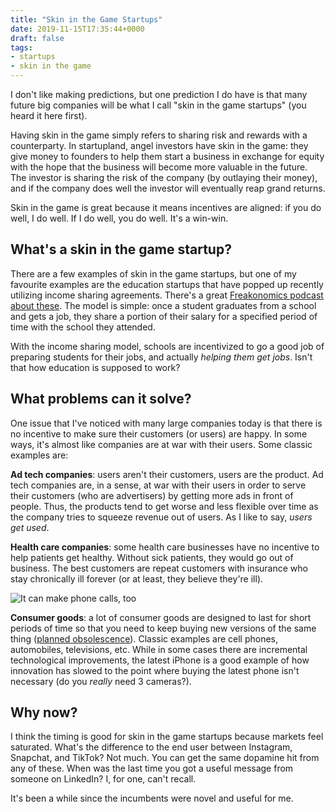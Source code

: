 ```yaml
---
title: "Skin in the Game Startups"
date: 2019-11-15T17:35:44+0000
draft: false
tags:
- startups
- skin in the game
---
```


I don't like making predictions, but one prediction I do have is that many
future big companies will be what I call "skin in the game startups" (you
heard it here first).

Having skin in the game simply refers to sharing risk and rewards with a
counterparty. In startupland, angel investors have skin in the
game: they give money to founders to help them start a business in exchange
for equity with the hope that the business will become more valuable in the
future. The investor is sharing the risk of the company (by outlaying their
money), and if the company does well the investor will eventually reap
grand returns.

Skin in the game is great because it means incentives are aligned:
if you do well, I do well. If I do well, you do well. It's a win-win.

## What's a skin in the game startup?

There are a few examples of skin in the game startups, but one of my
favourite examples are the education startups that have popped up recently
utilizing income sharing agreements. There's a great [Freakonomics podcast
about these](http://freakonomics.com/podcast/student-debt/). The model is
simple: once a student graduates from a school and gets a job, they share a
portion of their salary for a specified period of time with the school they
attended.

With the income sharing model, schools are incentivized to go a good job of
preparing students for their jobs, and actually _helping them get jobs_.
Isn't that how education is supposed to work?

## What problems can it solve?

One issue that I've noticed with many large companies today is that there is
no incentive to make sure their customers (or users) are happy. In some ways,
it's almost like companies are at war with their users. Some classic examples
are:

**Ad tech companies**: users aren't their customers, users are the product. Ad
tech companies are, in a sense, at war with their users in order to serve
their customers (who are advertisers) by getting more ads in front of people.
Thus, the products tend to get worse and less flexible over time as the
company tries to squeeze revenue out of users. As I like to say, _users get
used_.

**Health care companies**: some health care businesses have no incentive to help patients get healthy. Without sick patients, they would go out of business. The best customers are repeat customers with insurance who stay chronically ill forever (or at least, they believe they're ill).

![It can make phone calls, too](iphone-11.jpg "It can make phone calls, too")

**Consumer goods**: a lot of consumer goods are designed to last for short periods of time so that you need to keep buying new versions of the same thing ([planned obsolescence](https://en.wikipedia.org/wiki/Planned_obsolescence)). Classic examples are cell phones, automobiles, televisions, etc. While in some cases there are incremental technological improvements, the latest iPhone is a good example of how innovation has slowed to the point where buying the latest phone isn't necessary (do you _really_ need 3 cameras?).

## Why now?

I think the timing is good for skin in the game startups because markets feel
saturated. What's the difference to the end user between Instagram, Snapchat, and TikTok? Not much. You can get the same dopamine hit from any of these. When was the last time you got a useful message from someone on LinkedIn? I, for one, can't recall.

It's been a while since the incumbents were novel and useful for me.
